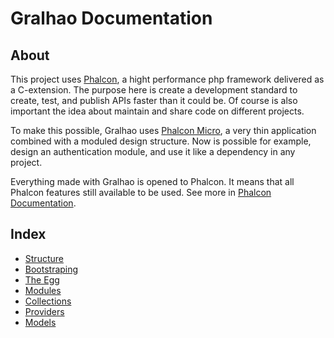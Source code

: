 # Gralhao Documentation
## About
This project uses [Phalcon](https://phalcon.io/), a hight performance php framework delivered as a C-extension.
The purpose here is create a development standard to create, test, and publish APIs faster than it could be. Of course is also important the idea about maintain and share code on different projects.

To make this possible, Gralhao uses [Phalcon Micro](https://docs.phalcon.io/4.0/en/application-micro), a very thin application combined with a moduled design structure.
Now is possible for example, design an authentication module, and use it like a dependency in any project.

Everything made with Gralhao is opened to Phalcon. It means that all Phalcon features still available to be used. See more in [Phalcon Documentation](https://docs.phalcon.io/4.0/en/introduction).

## Index
- [Structure](#structure)
- [Bootstraping](#Bootstraping)
- [The Egg](#the-egg)
- [Modules](#modules)
- [Collections](#collections)
- [Providers](#providers)
- [Models](#models)
